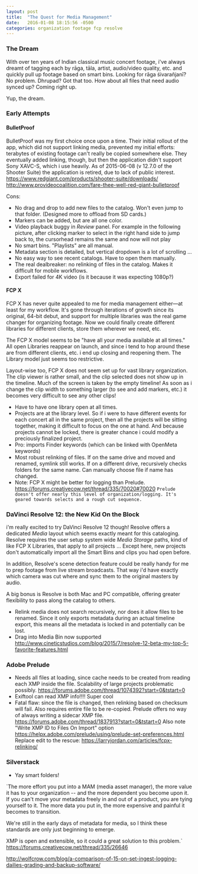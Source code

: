 ```yaml
---
layout: post
title:  "The Quest for Media Management"
date:   2016-01-08 18:15:56 -0500
categories: organization footage fcp resolve
---
```


### The Dream

With over ten years of Indian classical music concert footage, i've always dreamt of tagging each by rāga, tāla, artist, audio/video quality, etc. and quickly pull up footage based on smart bins. Looking for rāga śivarañjanī? No problem. Dhrupad? Got that too. How about all files that need audio synced up? Coming right up.

Yup, the dream.


### Early Attempts

#### BulletProof

BulletProof was my first choice once upon a time. Their initial rollout of the app, which did not support linking media, prevented my initial efforts: terabytes of existing footage can't really be copied somewhere else. They eventually added linking, though, but then the application didn't support Sony XAVC-S, which i use heavily. As of 2015-06-08 (v 12.7.0 of the Shooter Suite) the application is retired, due to lack of public interest. https://www.redgiant.com/products/shooter-suite/downloads/ http://www.provideocoalition.com/fare-thee-well-red-giant-bulletproof

Cons:

* No drag and drop to add new files to the catalog. Won't even jump to that folder. (Designed more to offload from SD cards.)
* Markers can be added, but are all one color.
* Video playback buggy in _Review_ panel. For example in the following picture, after clicking marker to select in the right hand side to jump back to, the cursorhead remains the same and now will not play
* No smart bins. "Playlists" are all manual. 
* Metadata section is detailed, but vertical dropdown is a lot of scrolling ...
* No easy way to see recent catalogs. Have to open them manually.
* The real dealbreaker: no relinking of files in the catalog. Makes it difficult for mobile workflows.
* Export failed for 4K video (is it because it was expecting 1080p?)


#### FCP X

FCP X has never quite appealed to me for media management either—at least for my workflow. It's gone through iterations of growth since its original, 64-bit debut, and support for multiple libraries <as of version X> was the real game changer for organizing footage. Now we could finally create different libraries for different clients, store them wherever we need, etc.
	
The FCP X model seems to be "have all your media available at all times." All open Libraries reappear on launch, and since i tend to hop around these are from different clients, etc. i end up closing and reopening them. The Library model just seems too restrictive. 

Layout-wise too, FCP X does not seem set up for vast library organization. The clip viewer is rather small, and the clip selected does not show up in the timeline. Much of the screen is taken by the empty timeline! As soon as i change the clip width to something larger (to see and add markers, etc.) it becomes very difficult to see any other clips!

* Have to have one library open at all times.
* Projects are at the library level. So if i were to have different events for each concert all in the same project, then all the projects will be sitting together, making it difficult to focus on the one at hand. And because projects cannot be locked, there is greater chance i could modify a preciously finalized project.
* Pro: imports Finder keywords (which can be linked with OpenMeta keywords)
* Most robust relinking of files. If on the same drive and moved and renamed, symlink still works. If on a different drive, recursively checks folders for the same name. Can manually choose file if name has changed.
* Note: FCP X might be better for logging than Prelude. https://forums.creativecow.net/thread/335/70020#70020 `Prelude doesn't offer nearly this level of organization/logging. It's geared towards selects and a rough cut sequence.` 

### DaVinci Resolve 12: the New Kid On the Block

i'm really excited to try DaVinci Resolve 12 though! Resolve offers a dedicated _Media_ layout which seems exactly meant for this cataloging. Resolve requires the user setup system wide _Media Storage_ paths, kind of like FCP X Libraries, that apply to all projects ... Except here, new projects don't automatically import all the Smart Bins and clips you had open before.

In addition, Resolve's scene detection feature could be really handy for me to prep footage from live stream broadcasts. That way i'd have exactly which camera was cut where and sync them to the original masters by audio.

A big bonus is Resolve is both Mac and PC compatible, offering greater flexibility to pass along the catalog to others. 

* Relink media does not search recursively, nor does it allow files to be renamed. Since it only exports metadata during an actual timeline export, this means all the metadata is locked in and potentially can be lost.
* Drag into Media Bin now supported http://www.cineticstudios.com/blog/2015/7/resolve-12-beta-my-top-5-favorite-features.html

### Adobe Prelude

* Needs all files at loading, since cache needs to be created from reading each XMP inside the file. Scalability of large projects problematic possibly. https://forums.adobe.com/thread/1074392?start=0&tstart=0
* Exiftool can read XMP info!!!! Super cool
* Fatal flaw: since the file is changed, then relinking based on checksum will fail. Also requires entire file to be re-copied. Prelude offers no way of always writing a sidecar XMP file. https://forums.adobe.com/thread/1837913?start=0&tstart=0 Also note "Write XMP ID to Files On Import" option https://helpx.adobe.com/prelude/using/prelude-set-preferences.html Replace edit to the rescue: https://larryjordan.com/articles/fcpx-relinking/

### Silverstack

* Yay smart folders!

`The more effort you put into a MAM (media asset manager), the more value it has to your organization -- and the more dependent you become upon it. If you can't move your metadata freely in and out of a product, you are tying yourself to it. The more data you put in, the more expensive and painful it becomes to transition.

We're still in the early days of metadata for media, so I think these standards are only just beginning to emerge.

XMP is open and extensible, so it could a great solution to this problem.`
https://forums.creativecow.net/thread/335/26646


http://wolfcrow.com/blog/a-comparison-of-15-on-set-ingest-logging-dailies-grading-and-backup-software/